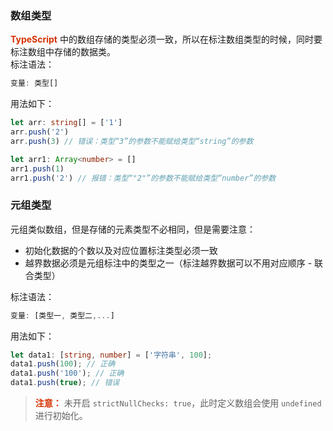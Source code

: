 ### 数组类型
 **<font color="#d63200">TypeScript</font>** 中的数组存储的类型必须一致，所以在标注数组类型的时候，同时要标注数组中存储的数据类。         
标注语法：
```typescript
变量: 类型[]
```
用法如下：
```typescript
let arr: string[] = ['1']
arr.push('2')
arr.push(3) // 错误：类型“3”的参数不能赋给类型“string”的参数

let arr1: Array<number> = []
arr1.push(1)
arr1.push('2') // 报错：类型“"2"”的参数不能赋给类型“number”的参数
```
### 元组类型
元组类似数组，但是存储的元素类型不必相同，但是需要注意：
+ 初始化数据的个数以及对应位置标注类型必须一致
+ 越界数据必须是元组标注中的类型之一（标注越界数据可以不用对应顺序 - 联合类型）

标注语法： 
```typescript
变量: [类型一, 类型二,...]
``` 
用法如下：
```typescript
let data1: [string, number] = ['字符串', 100];
data1.push(100); // 正确
data1.push('100'); // 正确
data1.push(true); // 错误
```
> **<font color="#d63200">注意：</font>** 未开启 ```strictNullChecks: true```，此时定义数组会使用 ```undefined``` 进行初始化。
